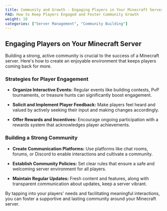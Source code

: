 ```yaml
---
title: Community and Growth - Engaging Players in Your Minecraft Server
FAQ: How to Keep Players Engaged and Foster Community Growth
weight: 10
categories: ["Server Management", "Community Building"]
---
```


## Engaging Players on Your Minecraft Server

Building a strong, active community is crucial to the success of a Minecraft server. Here's how to create an enjoyable environment that keeps players coming back for more.

### Strategies for Player Engagement

- **Organize Interactive Events:** Regular events like building contests, PvP tournaments, or treasure hunts can significantly boost engagement.

- **Solicit and Implement Player Feedback:** Make players feel heard and valued by actively seeking their input and making changes accordingly.

- **Offer Rewards and Incentives:** Encourage ongoing participation with a rewards system that acknowledges player achievements.

### Building a Strong Community

- **Create Communication Platforms:** Use platforms like chat rooms, forums, or Discord to enable interactions and cultivate a community.

- **Establish Community Policies:** Set clear rules that ensure a safe and welcoming server environment for all players.

- **Maintain Regular Updates:** Fresh content and features, along with transparent communication about updates, keep a server vibrant.

By tapping into your players' needs and facilitating meaningful interactions, you can foster a supportive and lasting community around your Minecraft server.